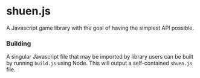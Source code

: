 # shuen.js
A Javascript game library with the goal of having the simplest API possible.

### Building

A singular Javascript file that may be imported by library users can be built
by running `build.js` using Node. This will output a self-contained `shuen.js` file.